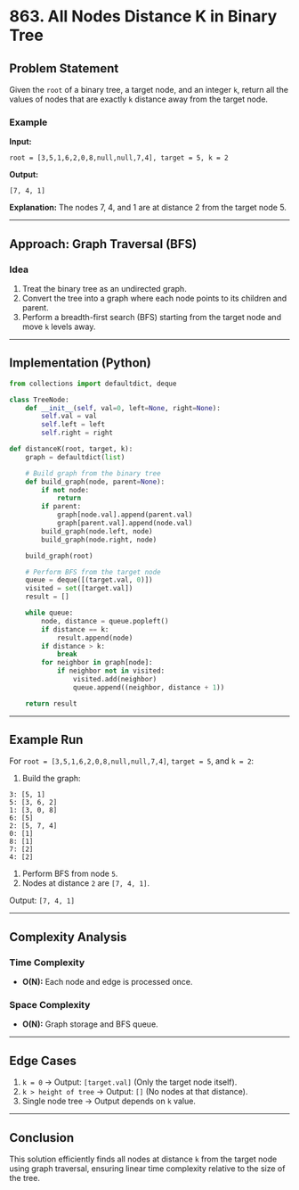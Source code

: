 # 863. All Nodes Distance K in Binary Tree

## Problem Statement

Given the `root` of a binary tree, a target node, and an integer `k`, return all the values of nodes that are exactly `k` distance away from the target node.

### Example

**Input:**

```
root = [3,5,1,6,2,0,8,null,null,7,4], target = 5, k = 2
```

**Output:**

```
[7, 4, 1]
```

**Explanation:** The nodes 7, 4, and 1 are at distance 2 from the target node 5.

---

## Approach: Graph Traversal (BFS)

### Idea

1. Treat the binary tree as an undirected graph.
2. Convert the tree into a graph where each node points to its children and parent.
3. Perform a breadth-first search (BFS) starting from the target node and move `k` levels away.

---

## Implementation (Python)

```python
from collections import defaultdict, deque

class TreeNode:
    def __init__(self, val=0, left=None, right=None):
        self.val = val
        self.left = left
        self.right = right

def distanceK(root, target, k):
    graph = defaultdict(list)

    # Build graph from the binary tree
    def build_graph(node, parent=None):
        if not node:
            return
        if parent:
            graph[node.val].append(parent.val)
            graph[parent.val].append(node.val)
        build_graph(node.left, node)
        build_graph(node.right, node)

    build_graph(root)

    # Perform BFS from the target node
    queue = deque([(target.val, 0)])
    visited = set([target.val])
    result = []

    while queue:
        node, distance = queue.popleft()
        if distance == k:
            result.append(node)
        if distance > k:
            break
        for neighbor in graph[node]:
            if neighbor not in visited:
                visited.add(neighbor)
                queue.append((neighbor, distance + 1))

    return result
```

---

## Example Run

For `root = [3,5,1,6,2,0,8,null,null,7,4]`, `target = 5`, and `k = 2`:

1. Build the graph:

```
3: [5, 1]
5: [3, 6, 2]
1: [3, 0, 8]
6: [5]
2: [5, 7, 4]
0: [1]
8: [1]
7: [2]
4: [2]
```

1. Perform BFS from node `5`.
2. Nodes at distance `2` are `[7, 4, 1]`.

Output: `[7, 4, 1]`

---

## Complexity Analysis

### Time Complexity

- **O(N):** Each node and edge is processed once.

### Space Complexity

- **O(N):** Graph storage and BFS queue.

---

## Edge Cases

1. `k = 0` → Output: `[target.val]` (Only the target node itself).
2. `k > height of tree` → Output: `[]` (No nodes at that distance).
3. Single node tree → Output depends on `k` value.

---

## Conclusion

This solution efficiently finds all nodes at distance `k` from the target node using graph traversal, ensuring linear time complexity relative to the size of the tree.